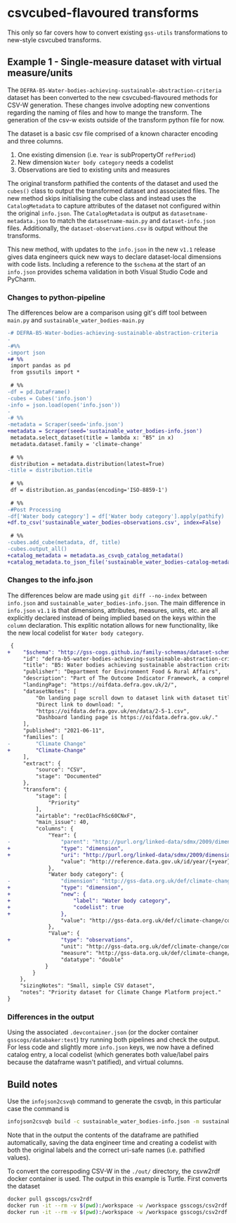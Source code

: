# csvcubed-flavoured transforms
This only so far covers how to convert existing `gss-utils` transformations to new-style csvcubed transforms.

## Example 1 - Single-measure dataset with virtual measure/units
The `DEFRA-B5-Water-bodies-achieving-sustainable-abstraction-criteria` dataset has been converted to the new csvcubed-flavoured methods for CSV-W generation. These changes involve adopting new conventions regarding the naming of files and how to mange the transform. The generation of the csv-w exists outside of the transform python file for now.

The dataset is a basic csv file comprised of a known character encoding and three columns.

1. One existing dimension (i.e. `Year` is subPropertyOf `refPeriod`)
2. New dimension `Water body category` needs a codelist
3. Observations are tied to existing units and measures

The original transform pathified the contents of the dataset and used the `cubes()` class to output the transformed dataset and associated files. The new method skips initialising the cube class and instead uses the `CatalogMetadata` to capture attributes of the dataset not configured within the original `info.json`. The `CatalogMetadata` is output as `datasetname-metadata.json` to match the `datasetname-main.py` and `dataset-info.json` files. Additionally, the `dataset-observations.csv` is output without the transforms.

This new method, with updates to the `info.json` in the new `v1.1` release gives data engineers quick new ways to declare dataset-local dimensions with code lists. Including a reference to the `$schema` at the start of an `info.json` provides schema validation in both Visual Studio Code and PyCharm.

### Changes to python-pipeline
The differences below are a comparison using git's diff tool between `main.py` and `sustainable_water_bodies-main.py`

```diff
-# DEFRA-B5-Water-bodies-achieving-sustainable-abstraction-criteria
-
-#%%
-import json
+# %%
 import pandas as pd
 from gssutils import *
 
 # %%
-df = pd.DataFrame()
-cubes = Cubes('info.json')
-info = json.load(open('info.json'))
-
-# %%
-metadata = Scraper(seed='info.json')
+metadata = Scraper(seed='sustainable_water_bodies-info.json')
 metadata.select_dataset(title = lambda x: "B5" in x)
 metadata.dataset.family = 'climate-change'
 
 # %%
 distribution = metadata.distribution(latest=True)
-title = distribution.title
 
 # %%
 df = distribution.as_pandas(encoding='ISO-8859-1')
 
 # %%
-#Post Processing 
-df['Water body category'] = df['Water body category'].apply(pathify)
+df.to_csv('sustainable_water_bodies-observations.csv', index=False)
 
 # %%
-cubes.add_cube(metadata, df, title)
-cubes.output_all()
+catalog_metadata = metadata.as_csvqb_catalog_metadata()
+catalog_metadata.to_json_file('sustainable_water_bodies-catalog-metadata.json')
```

### Changes to the info.json
The differences below are made using `git diff --no-index` between `info.json` and `sustainable_water_bodies-info.json`. The main difference in `info.json` `v1.1` is that dimensions, attributes, measures, units, etc. are all explicitly declared instead of being implied based on the keys within the `column` declaration. This explitic notation allows for new functionality, like the new local codelist for `Water body category`.
```diff
 {
+    "$schema": "http://gss-cogs.github.io/family-schemas/dataset-schema-1.1.0.json",
     "id": "defra-b5-water-bodies-achieving-sustainable-abstraction-criteria",
     "title": "B5: Water bodies achieving sustainable abstraction criteria",
     "publisher": "Department for Environment Food & Rural Affairs",
     "description": "Part of The Outcome Indicator Framework, a comprehensive set of indicators describing  environmental change that relates to the 10 goals within the 25 Year Environment Plan. The framework contains 66  indicators, arranged into 10 broad themes. The indicators are extensive; they cover natural capital assets (for  example, land, freshwater, air and seas) and together they show the condition of these assets, the pressures  acting upon them and the provision of services or benefits they provide.",
     "landingPage": "https://oifdata.defra.gov.uk/2/",
     "datasetNotes": [
         "On landing page scroll down to dataset link with dataset title.",
         "Direct link to download: ",
         "https://oifdata.defra.gov.uk/en/data/2-5-1.csv",
         "Dashboard landing page is https://oifdata.defra.gov.uk/."
     ],
     "published": "2021-06-11",
     "families": [
-        "Climate Change"
+        "Climate-Change"
     ],
     "extract": {
         "source": "CSV",
         "stage": "Documented"
     },
     "transform": {
         "stage": [
             "Priority"
         ],
         "airtable": "recO1acFhSc60CNxF",
         "main_issue": 40,
         "columns": {
             "Year": {
-                "parent": "http://purl.org/linked-data/sdmx/2009/dimension#refPeriod",
+                "type": "dimension",
+                "uri": "http://purl.org/linked-data/sdmx/2009/dimension#refPeriod",
                 "value": "http://reference.data.gov.uk/id/year/{+year}"
             },
             "Water body category": {
-                "dimension": "http://gss-data.org.uk/def/climate-change/property/dimension/water-body-category",
+                "type": "dimension",
+                "new": {
+                    "label": "Water body category",
+                    "codelist": true
+                },
                 "value": "http://gss-data.org.uk/def/climate-change/concept/water-body-category/{water_body_category}"
             },
             "Value": {
+                "type": "observations",
                 "unit": "http://gss-data.org.uk/def/climate-change/concept/measurement-unit/percentage-change",
                 "measure": "http://gss-data.org.uk/def/climate-change/measure/surface-ground-water-bodies",
                 "datatype": "double"
            }
        }
    },
    "sizingNotes": "Small, simple CSV dataset",
    "notes": "Priority dataset for Climate Change Platform project."
}
```

### Differences in the output
Using the associated `.devcontainer.json` (or the docker container `gsscogs/databaker:test`) try running both pipelines and check the output. For less code and slightly more `info.json` keys, we now have a defined catalog entry, a local codelist (which generates both value/label pairs because the dataframe wasn't patified), and virtual columns.

## Build notes
Use the `infojson2csvqb` command to generate the csvqb, in this particular case the command is
```bash
infojson2csvqb build -c sustainable_water_bodies-info.json -m sustainable_water_bodies-catalog-metadata.json sustainable_water_bodies-observations.csv
```

Note that in the output the contents of the dataframe are pathified automatically, saving the data engineer time and creating a codelist with both the original labels and the correct uri-safe names (i.e. pathified values).

To convert the correspoding CSV-W in the `./out/` directory, the csvw2rdf docker container is used. The output in this example is Turtle. First converts the dataset
```bash
docker pull gsscogs/csv2rdf
docker run -it --rm -v $(pwd):/workspace -w /workspace gsscogs/csv2rdf sh -c 'csv2rdf -u b5-water-bodies-achieving-sustainable-abstraction-criteria.csv-metadata.json -m annotated | sed -e "s/file\:\//http\:\/\//g" | riot --syntax=Turtle --output=Turtle' > dataset.ttl
docker run -it --rm -v $(pwd):/workspace -w /workspace gsscogs/csv2rdf sh -c 'csv2rdf -u water-body-category.csv-metadata.json -m annotated | sed -e "s/file\:\//http\:\/\//g" | riot --syntax=Turtle --output=Turtle' > codelist.ttl
```
